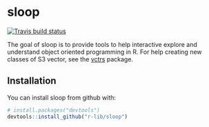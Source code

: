 
<!-- README.md is generated from README.Rmd. Please edit that file -->

# sloop

[![Travis build
status](https://travis-ci.org/r-lib/sloop.svg?branch=master)](https://travis-ci.org/r-lib/sloop)

The goal of sloop is to provide tools to help interactive explore and
understand object oriented programming in R. For help creating new
classes of S3 vector, see the [vctrs](https://vctrs.r-lib.org) package.

## Installation

You can install sloop from github with:

``` r
# install.packages("devtools")
devtools::install_github("r-lib/sloop")
```
